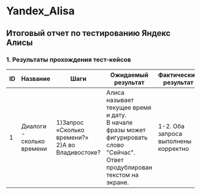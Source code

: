 # Yandex_Alisa
## Итоговый отчет по тестированию Яндекс Алисы

### 1. Результаты прохождения тест-кейсов

| ID | Название                  | Шаги                                                                 | Ожидаемый результат                                                                 | Фактический результат                     | Статус  |
|----|---------------------------|----------------------------------------------------------------------|------------------------------------------------------------------------------------|------------------------------------------|---------|
| 1 | Диалоги - сколько времени | 1)Запрос «Сколько времени?»<br>2)А во Владивостоке?| Алиса называет текущее время и дату.<br>В начале фразы может фигурировать слово "Сейчас".<br>Ответ продублирован текстом на экране. | 1-2. Оба запроса выполнены корректно | passed |
